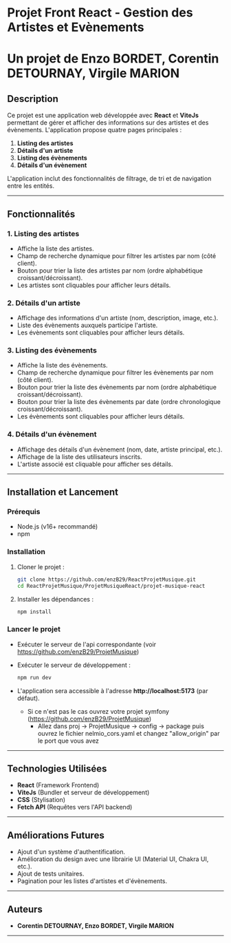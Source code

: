 # Projet Front React - Gestion des Artistes et Evènements
# Un projet de Enzo BORDET, Corentin DETOURNAY, Virgile MARION

## Description
Ce projet est une application web développée avec **React** et **ViteJs** permettant de gérer et afficher des informations sur des artistes et des évènements. L'application propose quatre pages principales :

1. **Listing des artistes**
2. **Détails d'un artiste**
3. **Listing des évènements**
4. **Détails d'un évènement**

L'application inclut des fonctionnalités de filtrage, de tri et de navigation entre les entités.

---

## Fonctionnalités

### 1. Listing des artistes
- Affiche la liste des artistes.
- Champ de recherche dynamique pour filtrer les artistes par nom (côté client).
- Bouton pour trier la liste des artistes par nom (ordre alphabétique croissant/décroissant).
- Les artistes sont cliquables pour afficher leurs détails.

### 2. Détails d'un artiste
- Affichage des informations d'un artiste (nom, description, image, etc.).
- Liste des évènements auxquels participe l'artiste.
- Les évènements sont cliquables pour afficher leurs détails.

### 3. Listing des évènements
- Affiche la liste des évènements.
- Champ de recherche dynamique pour filtrer les évènements par nom (côté client).
- Bouton pour trier la liste des évènements par nom (ordre alphabétique croissant/décroissant).
- Bouton pour trier la liste des évènements par date (ordre chronologique croissant/décroissant).
- Les évènements sont cliquables pour afficher leurs détails.

### 4. Détails d'un évènement
- Affichage des détails d'un évènement (nom, date, artiste principal, etc.).
- Affichage de la liste des utilisateurs inscrits.
- L'artiste associé est cliquable pour afficher ses détails.

---

## Installation et Lancement

### Prérequis
- Node.js (v16+ recommandé)
- npm 

### Installation
1. Cloner le projet :
   ```sh
   git clone https://github.com/enzB29/ReactProjetMusique.git
   cd ReactProjetMusique/ProjetMusiqueReact/projet-musique-react
   ```
2. Installer les dépendances :
   ```sh
   npm install
   ```


### Lancer le projet

- Exécuter le serveur de l'api correspondante (voir https://github.com/enzB29/ProjetMusique)
- Exécuter le serveur de développement :
  ```sh
  npm run dev
  ```

- L'application sera accessible à l'adresse **http://localhost:5173** (par défaut).
    - Si ce n'est pas le cas ouvrez votre projet symfony (https://github.com/enzB29/ProjetMusique)
        - Allez dans proj -> ProjetMusique -> config -> package puis ouvrez le fichier nelmio_cors.yaml et changez "allow_origin" par le port que vous avez
    

---

## Technologies Utilisées
- **React** (Framework Frontend)
- **ViteJs** (Bundler et serveur de développement)
- **CSS** (Stylisation)
- **Fetch API** (Requêtes vers l'API backend)

---

## Améliorations Futures
- Ajout d'un système d'authentification.
- Amélioration du design avec une librairie UI (Material UI, Chakra UI, etc.).
- Ajout de tests unitaires.
- Pagination pour les listes d'artistes et d'évènements.

---

## Auteurs
- **Corentin DETOURNAY, Enzo BORDET, Virgile MARION**

---

